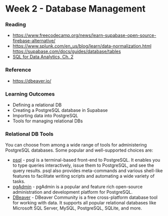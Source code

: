 # Week 2 - Database Management

### Reading
- https://www.freecodecamp.org/news/learn-supabase-open-source-firebase-alternative/
- https://www.splunk.com/en_us/blog/learn/data-normalization.html
  https://supabase.com/docs/guides/database/tables
- [SQL for Data Analytics, Ch. 2](https://learning.oreilly.com/library/view/sql-for-data/9781801812870/B17466_02_ePub.xhtml)


### Reference
- https://dbeaver.io/

### Learning Outcomes

- Defining a relational DB 
- Creating a PostgreSQL database in Supabase
- Importing data into PostgreSQL
- Tools for managing relational DBs


### Relational DB Tools

You can choose from among a wide range of tools for administering PostgreSQL databases. Some popular and well-supported choices are:

- [psql](https://www.postgresql.org/docs/current/app-psql.html) - psql is a terminal-based front-end to PostgreSQL. It enables you to type queries interactively, issue them to PostgreSQL, and see the query results. psql also provides meta-commands and various shell-like features to facilitate writing scripts and automating a wide variety of tasks.
- [pgAdmin](https://www.pgadmin.org/) - pgAdmin is a popular and feature rich open-source administration and development platform for PostgreSQL.
- [DBeaver](https://dbeaver.io/) - DBeaver Community is a free cross-platform database tool for working with data. It supports all popular relational databases like Microsoft SQL Server, MySQL, PostgreSQL, SQLite, and more.
